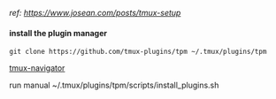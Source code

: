 _ref: https://www.josean.com/posts/tmux-setup_

#### install the plugin manager

`git clone https://github.com/tmux-plugins/tpm ~/.tmux/plugins/tpm`


[tmux-navigator](https://github.com/christoomey/vim-tmux-navigator)

run manual 
~/.tmux/plugins/tpm/scripts/install_plugins.sh
